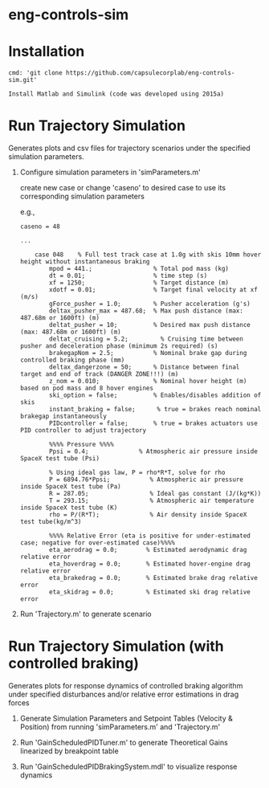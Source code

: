 # eng-controls-sim

# Installation

    cmd: 'git clone https://github.com/capsulecorplab/eng-controls-sim.git'

    Install Matlab and Simulink (code was developed using 2015a)

# Run Trajectory Simulation

Generates plots and csv files for trajectory scenarios under the specified simulation parameters.

1. Configure simulation parameters in 'simParameters.m'

	create new case or change 'caseno' to desired case to use its corresponding simulation parameters

	e.g.,

    ```
    caseno = 48

    ...

        case 048    % Full test track case at 1.0g with skis 10mm hover height without instantaneous braking
            mpod = 441.;                 % Total pod mass (kg)
            dt = 0.01;                   % time step (s)
            xf = 1250;                   % Target distance (m)
            xdotf = 0.01;                % Target final velocity at xf (m/s)
            gForce_pusher = 1.0;         % Pusher acceleration (g's)
            deltax_pusher_max = 487.68;  % Max push distance (max: 487.68m or 1600ft) (m)
            deltat_pusher = 10;          % Desired max push distance (max: 487.68m or 1600ft) (m)
            deltat_cruising = 5.2;         % Cruising time between pusher and deceleration phase (minimum 2s required) (s)
            brakegapNom = 2.5;           % Nominal brake gap during controlled braking phase (mm)
            deltax_dangerzone = 50;      % Distance between final target and end of track (DANGER ZONE!!!) (m)
            z_nom = 0.010;               % Nominal hover height (m) based on pod mass and 8 hover engines
            ski_option = false;          % Enables/disables addition of skis
            instant_braking = false;      % true = brakes reach nominal brakegap instantaneously
            PIDcontroller = false;       % true = brakes actuators use PID controller to adjust trajectory

            %%%% Pressure %%%%
            Ppsi = 0.4;              % Atmospheric air pressure inside SpaceX test tube (Psi)
            
            % Using ideal gas law, P = rho*R*T, solve for rho 
            P = 6894.76*Ppsi;           % Atmospheric air pressure inside SpaceX test tube (Pa)
            R = 287.05;                 % Ideal gas constant (J/(kg*K))
            T = 293.15;                 % Atmospheric air temperature inside SpaceX test tube (K)
            rho = P/(R*T);              % Air density inside SpaceX test tube(kg/m^3)

            %%%% Relative Error (eta is positive for under-estimated case; negative for over-estimated case)%%%%
            eta_aerodrag = 0.0;        % Estimated aerodynamic drag relative error
            eta_hoverdrag = 0.0;       % Estimated hover-engine drag relative error
            eta_brakedrag = 0.0;       % Estimated brake drag relative error
            eta_skidrag = 0.0;         % Estimated ski drag relative error
    ```

2. Run 'Trajectory.m' to generate scenario 

# Run Trajectory Simulation (with controlled braking)

Generates plots for response dynamics of controlled braking algorithm under specified disturbances and/or relative error estimations in drag forces

1. Generate Simulation Parameters and Setpoint Tables (Velocity & Position) from running 'simParameters.m' and 'Trajectory.m'
    
2. Run 'GainScheduledPIDTuner.m' to generate Theoretical Gains linearized by breakpoint table
    
3. Run 'GainScheduledPIDBrakingSystem.mdl' to visualize response dynamics
